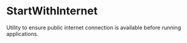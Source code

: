 # StartWithInternet
Utility to ensure public internet connection is available before running applications.
